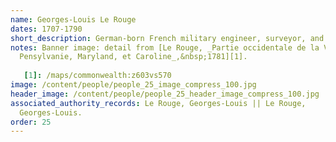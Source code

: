 ```yaml
---
name: Georges-Louis Le Rouge
dates: 1707-1790
short_description: German-born French military engineer, surveyor, and publisher
notes: Banner image: detail from [Le Rouge, _Partie occidentale de la Virginie,
  Pensylvanie, Maryland, et Caroline_,&nbsp;1781][1].
  
   [1]: /maps/commonwealth:z603vs570
image: /content/people/people_25_image_compress_100.jpg
header_image: /content/people/people_25_header_image_compress_100.jpg
associated_authority_records: Le Rouge, Georges-Louis || Le Rouge,
  Georges-Louis.
order: 25
---
```

